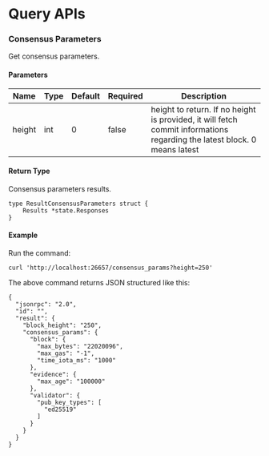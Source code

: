 # Query APIs
<!---
//uatnet.usdp.io/consensus_params?height=_
-- [BINANCE No details]
-- [https://tendermint.com/rpc/#/Info/consensus_params]
-->

### Consensus Parameters
Get consensus parameters.


#### Parameters
| Name | Type | Default | Required | Description                 |
| ---- | ---- | ------- | -------- | --------------------------- |
| height | int | 0 | false    | height to return. If no height is provided, it will fetch commit informations regarding the latest block. 0 means latest |


#### Return Type
Consensus parameters results.
```
type ResultConsensusParameters struct {
    Results *state.Responses
}
```

#### Example

Run the command:
```
curl 'http://localhost:26657/consensus_params?height=250'
```

The above command returns JSON structured like this: 
```
{
  "jsonrpc": "2.0",
  "id": "",
  "result": {
    "block_height": "250",
    "consensus_params": {
      "block": {
        "max_bytes": "22020096",
        "max_gas": "-1",
        "time_iota_ms": "1000"
      },
      "evidence": {
        "max_age": "100000"
      },
      "validator": {
        "pub_key_types": [
          "ed25519"
        ]
      }
    }
  }
}
```

